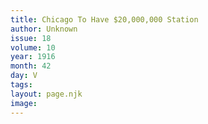 ```yaml
---
title: Chicago To Have $20,000,000 Station
author: Unknown
issue: 18
volume: 10
year: 1916
month: 42
day: V
tags:
layout: page.njk
image:
---
```


